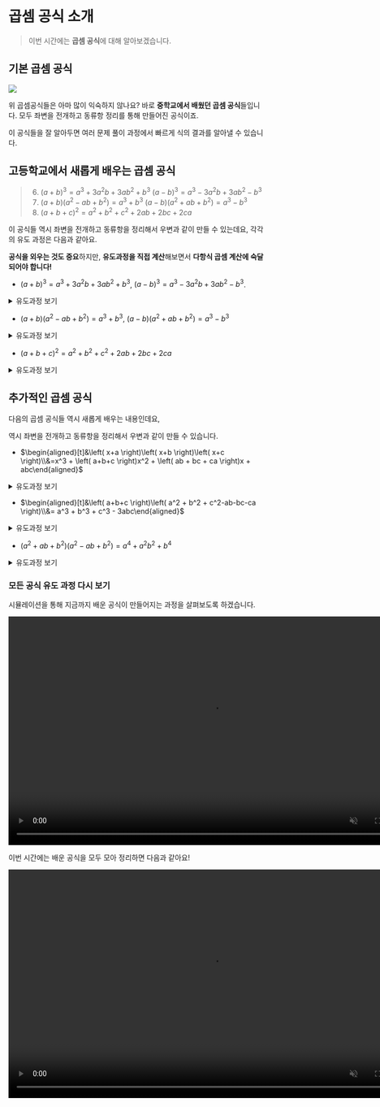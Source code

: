
# 곱셈 공식 소개
> 이번 시간에는 **곱셈 공식**에 대해 알아보겠습니다.

## 기본 곱셈 공식
<!--<video width="800" height="450" controls src="media/H11_0106_Scene1.mp4" autoplay muted></video>-->
<img src="media/H11_0106_Scene1.png">

위 곱셈공식들은 아마 많이 익숙하지 않나요?
바로 **중학교에서 배웠던 곱셈 공식**들입니다.
모두 좌변을 전개하고 동류항 정리를 통해 만들어진 공식이죠.

이 공식들을 잘 알아두면
여러 문제 풀이 과정에서
빠르게 식의 결과를 알아낼 수 있습니다.

<!-- ![구체적인 연습 예제는 태블릿으로 풀어나갈 예정](tablet.gif)-->

## 고등학교에서 새롭게 배우는 곱셈 공식

> 6. $(a+b)^3=a^3+3 a^2 b+3 a b^2+b^3$
> $(a-b)^3=a^3-3 a^2 b+3 a b^2-b^3$
> 3. $(a+b)\left(a^2-a b+b^2\right)=a^3+b^3$
> $(a-b)\left(a^2+a b+b^2\right)=a^3-b^3$
> 5. $(a+b+c)^2=a^2+b^2+c^2+2 a b+2 b c+2 c a$

이 공식들 역시 좌변을 전개하고 동류항을 정리해서
우변과 같이 만들 수 있는데요,
각각의 유도 과정은 다음과 같아요.

**공식을 외우는 것도 중요**하지만,
**유도과정을 직접 계산**해보면서 
**다항식 곱셈 계산에 숙달되어야 합니다!**

- $\left( a+b \right)^3=a^3 + 3a^2b + 3ab^2 + b^3$, $\left( a-b \right)^3=a^3 -3a^2b + 3ab^2 - b^3$.
<details>
<summary>유도과정 보기</summary>
$$
\begin{align*}
\left( a+b \right)^3
&= \TL{\left( a+b \right)\left( a+b \right)}\PK{\left( a+b \right)}\\
&=\TL{\left( a^2+2ab+b^2 \right)}\PP{\left( a+b \right)}\\
&=a^3 + \BL{a^2b} + \BL{2a^2b} + \rd{2ab^2} + \rd{ab^2} + b^3\\
&=a^3 + \BL{3a^2b} + \rd{3ab^2} + b^3\\
\\
\left( a-b \right)^3
&= \TL{\left( a-b \right)\left( a-b \right)}\PK{\left( a-b \right)}\\
&=\TL{\left( a^2-2ab+b^2 \right)}\PP{\left( a-b \right)}\\
&=a^3  -\BL{a^2b} - \BL{2a^2b} +\rd{2ab^2} + \rd{ab^2} - b^3\\
&=a^3  -\BL{3a^2b}  + \rd{3ab^2} - b^3
\end{align*}
$$
</details>

- $\left( a+b \right)\left( a^2 -ab + b^2 \right)= a^3 + b^3$, $\left( a-b \right)\left( a^2 + ab +b^2 \right)=a^3 - b^3$
<details>
<summary>유도과정 보기</summary>

$
$$
\begin{align*}
\left( \TL{a}+\PK{b} \right)\left( a^2 - ab + b^2 \right)
&=\TL{a^3} - \TL{a^2 b} + \TL{ab^2}+\PP{a^2b} -\PP{ab^2} +\PP{b^3}\\
&=\TL{a^3} - \BL{a^2 b} + \rd{ab^2}+\BL{a^2b} -\rd{ab^2} +\PK{b^3}\\
&=\TL{a^3} + \PP{b^3}\\\\
\left( \TL{a}-\PK{b} \right)\left( a^2 + ab + b^2 \right)
&=\TL{a^3} + \TL{a^2 b} + \TL{ab^2}-\PP{a^2b} -\PP{ab^2} -\PP{b^3}\\
&=\TL{a^3} + \BL{a^2 b} + \rd{ab^2}-\BL{a^2b} -\rd{ab^2} -\PP{b^3}\\
&=\TL{a^3} - \PP{b^3}
\end{align*}
$$
$
</details>

- $\left( a+b+c \right)^2 = a^2 + b^2 + c^2 + 2ab +2bc + 2ca$

<details>
<summary>유도과정 보기</summary>
$$
\begin{align*}

\left( a+b+c \right)^2
&=\left( \TL{a+b}+\PP c \right)^2\\
&= \rd{\left( \TL{a+b} \right)^2} + \BL2\TL{\left( a+b \right)}\PP {c}+ \PP{c^2}\\
&=\rd{a^2} + \rd{2ab}+\rd{b^2} + \BL{2ac}+\BL{2bc}+\PP{c^2}\\
&=a^2 + b^2 + c^2 + 2ab + 2bc + 2ca
\end{align*}
$$
</details>



## 추가적인 곱셈 공식
다음의 곱셈 공식들 역시 새롭게 배우는 내용인데요,

역시 좌변을 전개하고 동류항을 정리해서 우변과 같이 만들 수 있습니다.

- $\begin{aligned}[t]&\left( x+a \right)\left( x+b \right)\left( x+c \right)\\&=x^3 + \left( a+b+c \right)x^2 + \left( ab + bc + ca \right)x + abc\end{aligned}$
<details>
<summary>유도과정 보기</summary>

$
$$
\begin{align*}
\TL{\left( x+a \right)\left( x+b \right)}{\left( x+c \right)}
&=\TL{\left( \rd{x^2}+\BL{\left( a+b \right)x}+\PP{ab} \right)}{\left( x+c \right)}\\
&=\rd{x^3} + \rd{cx^2} + \BL{\left( a+b \right)x^2} + \BL{\left( ac+bc \right)x} + \PP{abx} + \PP{abc}\\
&= \rd{x^3} + \BL{\left( a+b+\rd{c} \right)x^2} + \BL{\left( \PP{ab} + bc + ca \right)x} + \PP{abc}
\end{align*}
$$
$
</details>

- $\begin{aligned}[t]&\left( a+b+c \right)\left( a^2 + b^2 + c^2-ab-bc-ca \right)\\&= a^3 + b^3 + c^3 - 3abc\end{aligned}$

<details>
<summary>유도과정 보기</summary>

$$$
\begin{align*}
&\left( a+b+c  \right)\left( a^2 + b^2 + c^2 - ab - bc - ca \right)\\
&=a^3 + \BL{ab^2} + \rd{c^2a} - \OR{a^2b} - abc - \TL{ca^2}\\
&\qquad+\OR{a^2b} + b^3 + \PP{bc^2} -\BL{ab^2} -\GR{b^2c} - abc\\
&\quad\qquad+\TL{ca^2} + \GR{b^2c} + c^3 - abc - \PP{bc^2} - \rd{c^2a}\\
&=a^3 + b^3 + c^3 - 3abc
\end{align*}
$$$

<!--기존안을 유지하되 개선된 색상(Todo1)
$$$
\begin{align*}
&\left( \OR{a}+\BL{b}+\rd{c}  \right)\left( a^2 + b^2 + c^2 - ab - bc - ca \right)\\
&=\OR{a^3 + ab^2 + c^2a - a^2b - abc - ca}\\
&\quad+\BL{a^2b + b^3 + bc^2 -ab^2 -b^2c - abc}\\
&\qquad+\rd{ca^2 + b^2c + c^3 - abc - bc^2 - c^2a}\\
&=a^3 + \OR{ab^2 + c^2a - a^2b - abc - ca}\\
&\quad+a^2b + b^3 + \BL{bc^2 -ab^2 -b^2c - abc}\\
&\qquad+\rd{ca^2 + b^2c + c^3 - abc - bc^2 - c^2a}\\
\end{align*}
$$$-->

<!--기존보다 더 세련된 심화 식변형(Todo2)
$\left(a+b+c \right)\left( a^2 + b^2 + c^2-ab-bc-ca \right)$
$\left( a+b+c \right)\left( \left( a+b+c \right)^2 -3ab -3bc -3ca \right)$

$ \left( a+b+c \right)^3 -3\left( ab+bc+ca \right)\left( a+b+c \right)$

$ \left( a+b \right)^3 + 3\left( a+b \right)^2c + 3\left( a+b \right)c^2 + c^3 \\ 
=\left( a^3 + 3a^2b + 3ab^2+b^3 \right) + 3\left( a^2 + 2ab+b^2 \right)c + 3\left( a+b \right)c^2 + c^3\\
=a^3 + b^3 +  + 3a^2b + 3ab^2 + 3\left( a^2 + b^2 \right)c + 3\left( a+b \right)c^2+ c^3 
-3ab
$
-->

</details>


- $\left(a^2+a b+b^2\right)\left(a^2-a b+b^2\right)=a^4+a^2 b^2+b^4$

<details><summary>유도과정 보기</summary>
$
$$
\begin{align*}
& \left(a^2+a b+b^2\right)\left(a^2-a b+b^2\right) \\ & =a^4-\PP{a^3 b}+\TL{a^2 b^2}+\PP{a^3 b} -\TL{a^2 b^2}+\BL{a b^3}+a^2 b^2-\BL{a b^3}+b^4 \\ & =a^4+a^2 b^2+b^4
\end{align*}
$$
$

<!--$$$
\begin{align*}
&\left( a^2+b^2 +ab \right)\left( a^2+b^2 -ab \right)\\
&=\left( \TL{a^2+b^2}+\PP{ab} \right)\left(\TL{a^2 +b^2} - \PP{ab} \right)\\
&=\left( a^2+b^2 \right)^2 - \left( ab \right)^2\\
&=a^4+2a^2b^2+b^4 - a^2b^2
=a^4 + a^2b^2 + b^4
\end{align*}
$$$-->

<!--
$$$
\begin{align*}
&\left( a^2+b^2 +ab \right)\left( a^2+b^2 -ab \right)\\
&=\rd{\left( \TL{a^2+b^2}+\PP{ab} \right)\left(\TL{a^2 +b^2} - \PP{ab} \right)}\\
&=\rd{ {\left( \TL{a^2+b^2} \right)}^2 - {\left( \PP{ab} \right)^2}}\\
&=\TL{a^4+2a^2b^2+b^4} - \PP{a^2b^2}\\
&=\TL{a^4+\OR{2a^2b^2}+b^4} - \OR{a^2b^2}\\
&=a^4 + \OR{a^2b^2} + b^4
\end{align*}
$$$
-->
</details>


### 모든 공식 유도 과정 다시 보기
시뮬레이션을 통해 지금까지 배운 공식이 만들어지는 과정을 살펴보도록 하겠습니다.

<video width="800" height="450" controls src="media/H11_0106_Scene2.mp4" autoplay muted></video>

이번 시간에는 배운 공식을 모두 모아 정리하면 다음과 같아요!
<!--![구체적인 연습 예제는 태블릿으로 풀어나갈 예정](tablet.gif)-->

<video width="800" height="450" controls src="media/H11_0106_Scene3.mp4" autoplay muted loop>
